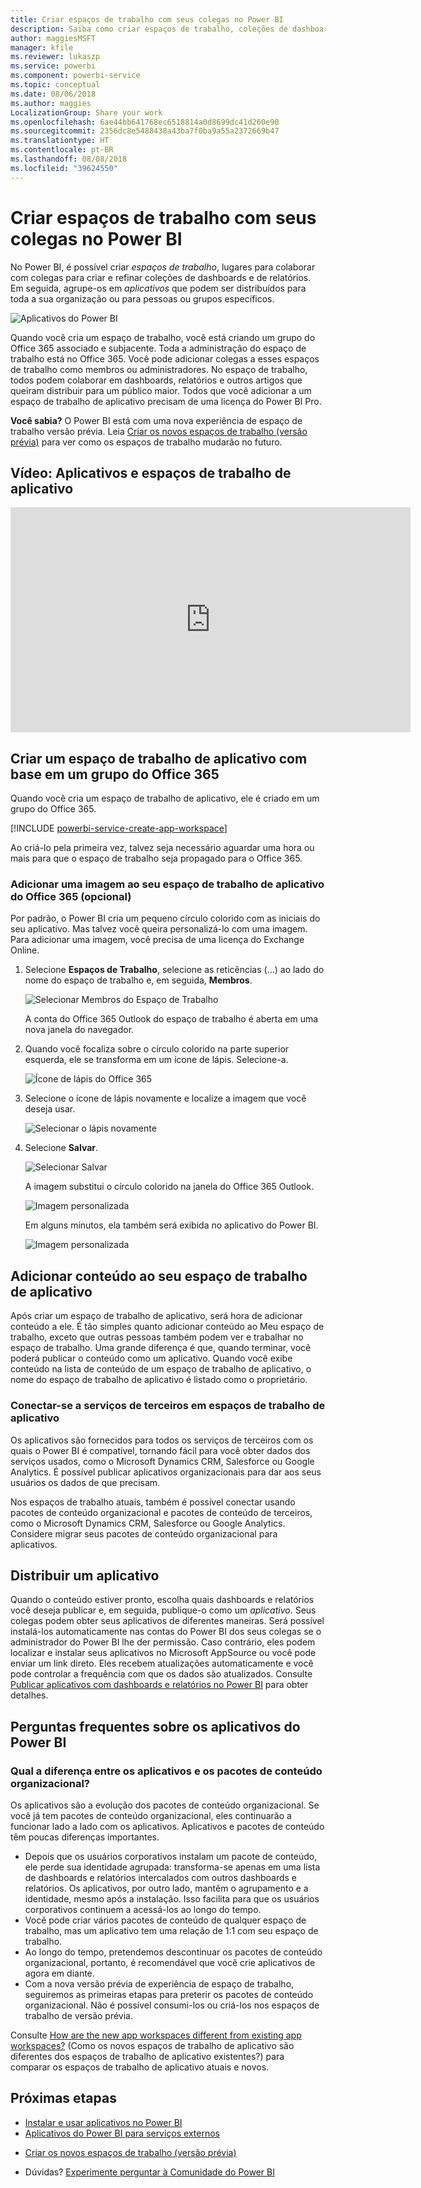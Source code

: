 ```yaml
---
title: Criar espaços de trabalho com seus colegas no Power BI
description: Saiba como criar espaços de trabalho, coleções de dashboards e relatórios criados para oferecer métricas-chave para sua organização.
author: maggiesMSFT
manager: kfile
ms.reviewer: lukaszp
ms.service: powerbi
ms.component: powerbi-service
ms.topic: conceptual
ms.date: 08/06/2018
ms.author: maggies
LocalizationGroup: Share your work
ms.openlocfilehash: 6ae44bb641768ec6518814a0d8699dc41d260e90
ms.sourcegitcommit: 2356dc8e5488438a43ba7f0ba9a55a2372669b47
ms.translationtype: HT
ms.contentlocale: pt-BR
ms.lasthandoff: 08/08/2018
ms.locfileid: "39624550"
---
```

# <a name="create-workspaces-with-your-colleagues-in-power-bi"></a>Criar espaços de trabalho com seus colegas no Power BI

No Power BI, é possível criar *espaços de trabalho*, lugares para colaborar com colegas para criar e refinar coleções de dashboards e de relatórios. Em seguida, agrupe-os em *aplicativos* que podem ser distribuídos para toda a sua organização ou para pessoas ou grupos específicos. 

![Aplicativos do Power BI](media/service-create-workspaces/power-bi-apps-left-nav.png)

Quando você cria um espaço de trabalho, você está criando um grupo do Office 365 associado e subjacente. Toda a administração do espaço de trabalho está no Office 365. Você pode adicionar colegas a esses espaços de trabalho como membros ou administradores. No espaço de trabalho, todos podem colaborar em dashboards, relatórios e outros artigos que queiram distribuir para um público maior. Todos que você adicionar a um espaço de trabalho de aplicativo precisam de uma licença do Power BI Pro. 

**Você sabia?** O Power BI está com uma nova experiência de espaço de trabalho versão prévia. Leia [Criar os novos espaços de trabalho (versão prévia)](service-create-the-new-workspaces.md) para ver como os espaços de trabalho mudarão no futuro. 

## <a name="video-apps-and-app-workspaces"></a>Vídeo: Aplicativos e espaços de trabalho de aplicativo
<iframe width="640" height="360" src="https://www.youtube.com/embed/Ey5pyrr7Lk8?showinfo=0" frameborder="0" allowfullscreen></iframe>

## <a name="create-an-app-workspace-based-on-an-office-365-group"></a>Criar um espaço de trabalho de aplicativo com base em um grupo do Office 365

Quando você cria um espaço de trabalho de aplicativo, ele é criado em um grupo do Office 365.

[!INCLUDE [powerbi-service-create-app-workspace](./includes/powerbi-service-create-app-workspace.md)]

Ao criá-lo pela primeira vez, talvez seja necessário aguardar uma hora ou mais para que o espaço de trabalho seja propagado para o Office 365. 

### <a name="add-an-image-to-your-office-365-app-workspace-optional"></a>Adicionar uma imagem ao seu espaço de trabalho de aplicativo do Office 365 (opcional)
Por padrão, o Power BI cria um pequeno círculo colorido com as iniciais do seu aplicativo. Mas talvez você queira personalizá-lo com uma imagem. Para adicionar uma imagem, você precisa de uma licença do Exchange Online.

1. Selecione **Espaços de Trabalho**, selecione as reticências (...) ao lado do nome do espaço de trabalho e, em seguida, **Membros**. 
   
     ![Selecionar Membros do Espaço de Trabalho](media/service-create-distribute-apps/power-bi-apps-workspace-members.png)
   
    A conta do Office 365 Outlook do espaço de trabalho é aberta em uma nova janela do navegador.
2. Quando você focaliza sobre o círculo colorido na parte superior esquerda, ele se transforma em um ícone de lápis. Selecione-a.
   
     ![Ícone de lápis do Office 365](media/service-create-distribute-apps/power-bi-apps-workspace-edit-image.png)
3. Selecione o ícone de lápis novamente e localize a imagem que você deseja usar.
   
     ![Selecionar o lápis novamente](media/service-create-distribute-apps/power-bi-apps-workspace-edit-group.png)

4. Selecione **Salvar**.
   
     ![Selecionar Salvar](media/service-create-distribute-apps/power-bi-apps-workspace-save-image.png)
   
    A imagem substitui o círculo colorido na janela do Office 365 Outlook. 
   
     ![Imagem personalizada](media/service-create-distribute-apps/power-bi-apps-workspace-image-in-office-365.png)
   
    Em alguns minutos, ela também será exibida no aplicativo do Power BI.
   
     ![Imagem personalizada](media/service-create-distribute-apps/power-bi-apps-image.png)

## <a name="add-content-to-your-app-workspace"></a>Adicionar conteúdo ao seu espaço de trabalho de aplicativo

Após criar um espaço de trabalho de aplicativo, será hora de adicionar conteúdo a ele. É tão simples quanto adicionar conteúdo ao Meu espaço de trabalho, exceto que outras pessoas também podem ver e trabalhar no espaço de trabalho. Uma grande diferença é que, quando terminar, você poderá publicar o conteúdo como um aplicativo. Quando você exibe conteúdo na lista de conteúdo de um espaço de trabalho de aplicativo, o nome do espaço de trabalho de aplicativo é listado como o proprietário.

### <a name="connect-to-third-party-services-in-app-workspaces"></a>Conectar-se a serviços de terceiros em espaços de trabalho de aplicativo

Os aplicativos são fornecidos para todos os serviços de terceiros com os quais o Power BI é compatível, tornando fácil para você obter dados dos serviços usados, como o Microsoft Dynamics CRM, Salesforce ou Google Analytics. É possível publicar aplicativos organizacionais para dar aos seus usuários os dados de que precisam.

Nos espaços de trabalho atuais, também é possível conectar usando pacotes de conteúdo organizacional e pacotes de conteúdo de terceiros, como o Microsoft Dynamics CRM, Salesforce ou Google Analytics. Considere migrar seus pacotes de conteúdo organizacional para aplicativos.

## <a name="distribute-an-app"></a>Distribuir um aplicativo

Quando o conteúdo estiver pronto, escolha quais dashboards e relatórios você deseja publicar e, em seguida, publique-o como um *aplicativo*. Seus colegas podem obter seus aplicativos de diferentes maneiras. Será possível instalá-los automaticamente nas contas do Power BI dos seus colegas se o administrador do Power BI lhe der permissão. Caso contrário, eles podem localizar e instalar seus aplicativos no Microsoft AppSource ou você pode enviar um link direto. Eles recebem atualizações automaticamente e você pode controlar a frequência com que os dados são atualizados. Consulte [Publicar aplicativos com dashboards e relatórios no Power BI](service-create-distribute-apps.md) para obter detalhes.

## <a name="power-bi-apps-faq"></a>Perguntas frequentes sobre os aplicativos do Power BI

### <a name="how-are-apps-different-from-organizational-content-packs"></a>Qual a diferença entre os aplicativos e os pacotes de conteúdo organizacional?
Os aplicativos são a evolução dos pacotes de conteúdo organizacional. Se você já tem pacotes de conteúdo organizacional, eles continuarão a funcionar lado a lado com os aplicativos. Aplicativos e pacotes de conteúdo têm poucas diferenças importantes. 

* Depois que os usuários corporativos instalam um pacote de conteúdo, ele perde sua identidade agrupada: transforma-se apenas em uma lista de dashboards e relatórios intercalados com outros dashboards e relatórios. Os aplicativos, por outro lado, mantêm o agrupamento e a identidade, mesmo após a instalação. Isso facilita para que os usuários corporativos continuem a acessá-los ao longo do tempo.
* Você pode criar vários pacotes de conteúdo de qualquer espaço de trabalho, mas um aplicativo tem uma relação de 1:1 com seu espaço de trabalho. 
* Ao longo do tempo, pretendemos descontinuar os pacotes de conteúdo organizacional, portanto, é recomendável que você crie aplicativos de agora em diante.  
* Com a nova versão prévia de experiência de espaço de trabalho, seguiremos as primeiras etapas para preterir os pacotes de conteúdo organizacional. Não é possível consumi-los ou criá-los nos espaços de trabalho de versão prévia.

Consulte [How are the new app workspaces different from existing app workspaces?](service-create-the-new-workspaces.md#how-are-the-new-app-workspaces-different-from-current-app-workspaces) (Como os novos espaços de trabalho de aplicativo são diferentes dos espaços de trabalho de aplicativo existentes?) para comparar os espaços de trabalho de aplicativo atuais e novos. 

## <a name="next-steps"></a>Próximas etapas
* [Instalar e usar aplicativos no Power BI](service-install-use-apps.md)
* [Aplicativos do Power BI para serviços externos](service-connect-to-services.md)
- [Criar os novos espaços de trabalho (versão prévia)](service-create-the-new-workspaces.md)
* Dúvidas? [Experimente perguntar à Comunidade do Power BI](http://community.powerbi.com/)
